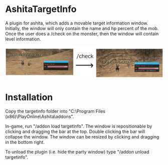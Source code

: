 # AshitaTargetInfo
A plugin for ashita, which adds a movable target information window. Initially, the window will only contain the name and hp percent of the mob. Once the user does a /check on the monster, then the window will contain level information.

![alt text](https://raw.githubusercontent.com/lejar/AshitaTargetInfo/main/targetinfo.PNG)

# Installation
Copy the targetinfo folder into "C:\Program Files (x86)\PlayOnline\Ashita\addons".

In-game, run "/addon load targetinfo". The window is repositionable by clicking and dragging the bar at the top. Double clicking the bar will collapse the window. The window can be resized by clicking and dragging in the bottom right.

To unload the plugin (i.e. hide the party window) type "/addon unload targetinfo".
